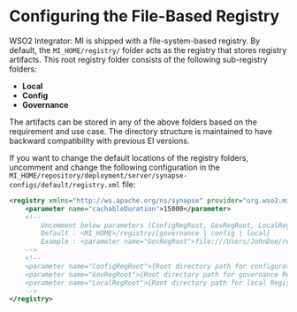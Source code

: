 # Configuring the File-Based Registry

WSO2 Integrator: MI is shipped with a file-system-based registry. By default, the `MI_HOME/registry/` folder acts as the registry that stores registry artifacts. This root registry folder consists of the following sub-registry folders:

* **Local**
* **Config**
* **Governance**

The artifacts can be stored in any of the above folders based on the requirement and use case. The directory structure is maintained to have backward compatibility with previous EI versions.

If you want to change the default locations of the registry folders, uncomment and change the following configuration in the `MI_HOME/repository/deployment/server/synapse-configs/default/registry.xml` file:

```xml
<registry xmlns="http://ws.apache.org/ns/synapse" provider="org.wso2.micro.integrator.registry.MicroIntegratorRegistry">
    <parameter name="cachableDuration">15000</parameter>
    <!--
        Uncomment below parameters (ConfigRegRoot, GovRegRoot, LocalRegRoot) to configure registry root paths
        Default : <MI_HOME>/registry/{governance | config | local}
        Example : <parameter name="GovRegRoot">file:///Users/JohnDoe/registry/governance</parameter>
    -->
    <!--
    <parameter name="ConfigRegRoot">{Root directory path for configuration Registry}</parameter>
    <parameter name="GovRegRoot">{Root directory path for governance Registry}</parameter>
    <parameter name="LocalRegRoot">{Root directory path for local Registry}</parameter>
    -->
</registry>
```
